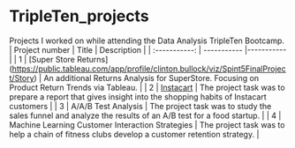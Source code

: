 # TripleTen_projects
Projects I worked on while attending the Data Analysis TripleTen Bootcamp.
| Project number | Title | Description |
| :-----------: | ----------- |----------- |
| 1 | [Super Store Returns] (https://public.tableau.com/app/profile/clinton.bullock/viz/Spint5FinalProject/Story) | An additional Returns Analysis for SuperStore. Focusing on Product Return Trends via Tableau. | 
| 2 | [Instacart](https://github.com/zarina-perez/TripleTen_projects/tree/main/02-EDA_project) | The project task was to prepare a report that gives insight into the shopping habits of Instacart customers |
| 3 | A/A/B Test Analysis | The project task was to study the sales funnel and analyze the results of an A/B test for a food startup. |
| 4 | Machine Learning Customer Interaction Strategies | The project task was to help a chain of fitness clubs develop a customer retention strategy. |
